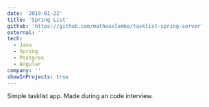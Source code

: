 ```yaml
---
date: '2019-01-22'
title: 'Spring List'
github: 'https://github.com/matheuslemke/tasklist-spring-server'
external: ''
tech:
  - Java
  - Spring
  - Postgres
  - Angular
company: ''
showInProjects: true
---
```


Simple tasklist app. Made during an code interview.
